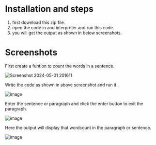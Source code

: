 # Installation and steps
 1. first download this zip file.
 2. open the code in and interpreter and run this code.
 3. you will get the output as shown in below screenshots.
 
# Screenshots

 First create a funtion to count the words in a sentence.
 
![Screenshot 2024-05-01 201611](https://github.com/vamshisai010/wordcount/assets/137802468/2b2a79b4-4161-4340-8098-a6dce48b305c)

 Write the code as shown in above screenshot and run it.
 
![image](https://github.com/vamshisai010/wordcount/assets/137802468/68ce4e60-bec5-427e-a458-76c61bdf61d5)

 Enter the sentence or paragraph and click the enter button to exit the paragraph.
 
![image](https://github.com/vamshisai010/wordcount/assets/137802468/7dbb3e11-c369-4ffa-9870-04ddd1ea37f3)

 Here the output will display that wordcount in the paragraph or sentence.
 
![image](https://github.com/vamshisai010/wordcount/assets/137802468/c81c4c8e-1be4-4620-8721-d1eaac8cc764)
